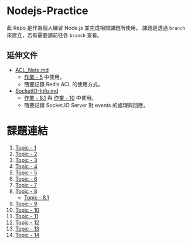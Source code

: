 # Nodejs-Practice
此 Repo 是作為個人練習 Node.js 並完成相關課題所使用。
課題是透過 `branch` 來建立，若有需要請前往各 `branch` 查看。

## 延伸文件
- [ACL_Note.md](https://github.com/saketora95/Nodejs-Practice/blob/main/SocketIO-Info.md)
    - [作業 - 5](https://github.com/saketora95/Nodejs-Practice/tree/Topic-5) 中使用。
    - 簡要記錄 Redis ACL 的使用方式。
- [SocketIO-Info.md](https://github.com/saketora95/Nodejs-Practice/blob/main/SocketIO-Info.md)
    - [作業 - 8.1](https://github.com/saketora95/Nodejs-Practice/tree/Topic-8.1) 與 [作業 - 10](https://github.com/saketora95/Nodejs-Practice/tree/Topic-10) 中使用。
    - 簡要記錄 Socket.IO Server 對 events 的處理與回應。

# 課題連結
1. [Topic - 1](https://github.com/saketora95/Nodejs-Practice/tree/Topic-1)
2. [Topic - 2](https://github.com/saketora95/Nodejs-Practice/tree/Topic-2)
3. [Topic - 3](https://github.com/saketora95/Nodejs-Practice/tree/Topic-3)
4. [Topic - 4](https://github.com/saketora95/Nodejs-Practice/tree/Topic-4)
5. [Topic - 5](https://github.com/saketora95/Nodejs-Practice/tree/Topic-5)
6. [Topic - 6](https://github.com/saketora95/Nodejs-Practice/tree/Topic-6)
7. [Topic - 7](https://github.com/saketora95/Nodejs-Practice/tree/Topic-7)
8. [Topic - 8](https://github.com/saketora95/Nodejs-Practice/tree/Topic-8)
     - [Topic - 8.1](https://github.com/saketora95/Nodejs-Practice/tree/Topic-8.1)
9. [Topic - 9](https://github.com/saketora95/Nodejs-Practice/tree/Topic-9)
10. [Topic - 10](https://github.com/saketora95/Nodejs-Practice/tree/Topic-10)
11. [Topic - 11](https://github.com/saketora95/Nodejs-Practice/tree/Topic-11)
12. [Topic - 12](https://github.com/saketora95/Nodejs-Practice/tree/Topic-12)
13. [Topic - 13](https://github.com/saketora95/Nodejs-Practice/tree/Topic-13)
14. [Topic - 14](https://github.com/saketora95/Nodejs-Practice/tree/Topic-14)
